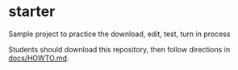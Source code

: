 # starter
Sample project to practice the download, edit, test, turn in process

Students should download this repository, then follow directions in 
[docs/HOWTO.md](docs/HOWTO.md). 


